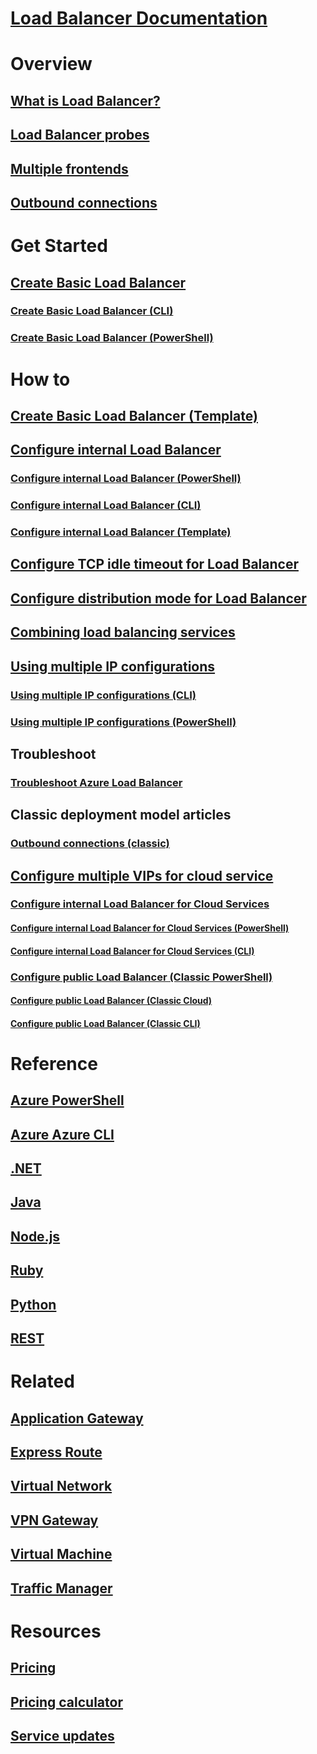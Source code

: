 # [Load Balancer Documentation](index.md)

# Overview
## [What is Load Balancer?](load-balancer-overview.md)
<!-- Not Available ## [What is Load Balancer Standard?](load-balancer-standard-overview.md)-->
## [Load Balancer probes](load-balancer-custom-probe-overview.md)
<!-- Not Available ## [High Availability ports](load-balancer-ha-ports-overview.md)-->
<!-- Not Available ## [IPv6 support](load-balancer-ipv6-overview.md)-->
## [Multiple frontends](load-balancer-multivip-overview.md)
## [Outbound connections](load-balancer-outbound-connections.md)
<!-- Not Available ## [Standard Load Balancer and Availability Zones](load-balancer-standard-availability-zones.md)-->
<!-- Not Available ## [Standard Load Balancer metrics and diagnostics](load-balancer-standard-diagnostics.md) -->

# Get Started
## [Create Basic Load Balancer](load-balancer-get-started-internet-portal.md)
### [Create Basic Load Balancer (CLI)](load-balancer-get-started-internet-arm-cli.md)
### [Create Basic Load Balancer (PowerShell)](load-balancer-get-started-internet-arm-ps.md)
<!-- Not Available ## [Create Standard Load Balancer](load-balancer-standard-public-portal.md) -->
<!-- Not Available ### [Create a Standard Load Balancer (CLI)](load-balancer-standard-public-cli.md) -->

# How to

<!-- Not Available ## [Create a zone redundant public Standard Load Balancer](load-balancer-get-started-internet-az-portal.md)-->
<!-- Not Available ### [Create a zone redundant public Standard Load Balancer (PowerShell)](load-balancer-get-started-internet-az-powershell.md)-->
<!-- Not Available ### [Create a zone redundant public Standard Load Balancer (CLI)](load-balancer-get-started-internet-az-cli.md)-->
<!-- Not Available ## [Create a zonal public Standard Load Balancer](load-balancer-get-started-internet-availability-zones-zonal-portal.md)-->
<!-- Not Available ### [Create a zonal public Standard Load Balancer (PowerShell)](load-balancer-get-started-internet-availability-zones-zonal-powershell.md)-->
<!-- Not Available ### [Create a zonal redundant public Standard Load Balancer (CLI)](load-balancer-get-started-internet-availability-zones-zonal-cli.md)-->
<!-- Not Available ## [Load balance VMs across availability zones](load-balancer-standard-public-availability-zones-portal.md)-->
<!-- Not Available ###  [Load balance VMs across availability zones (CLI)](load-balancer-standard-public-zone-redundant-cli.md)-->
<!-- Not Available ##  [Load balance VMs within a zone (CLI)](load-balancer-standard-public-zonal-cli.md)   -->
## [Create Basic Load Balancer (Template)](load-balancer-get-started-internet-arm-template.md)
## [Configure internal Load Balancer](load-balancer-get-started-ilb-arm-portal.md)
### [Configure internal Load Balancer (PowerShell)](load-balancer-get-started-ilb-arm-ps.md)
### [Configure internal Load Balancer (CLI)](load-balancer-get-started-ilb-arm-cli.md)
### [Configure internal Load Balancer (Template)](load-balancer-get-started-ilb-arm-template.md)
## [Configure TCP idle timeout for Load Balancer](load-balancer-tcp-idle-timeout.md)
## [Configure distribution mode for Load Balancer](load-balancer-distribution-mode.md)
## [Combining load balancing services](../traffic-manager/traffic-manager-load-balancing-azure.md?toc=%2fload-balancer%2ftoc.json)
## [Using multiple IP configurations](load-balancer-multiple-ip.md)
### [Using multiple IP configurations (CLI)](load-balancer-multiple-ip-cli.md)
### [Using multiple IP configurations (PowerShell)](load-balancer-multiple-ip-powershell.md)
<!-- Not Available ## [Log analytics for Azure Load Balancer](load-balancer-monitor-log.md) -->
<!-- Not Available ## [Configure High Availability Ports for Internal Load Balancer](load-balancer-configure-ha-ports.md)-->

## Troubleshoot
### [Troubleshoot Azure Load Balancer](load-balancer-troubleshoot.md)

## Classic deployment model articles
### [Outbound connections (classic)](load-balancer-outbound-connections-classic.md)
## [Configure multiple VIPs for cloud service](load-balancer-multivip.md)
### [Configure internal Load Balancer for Cloud Services](load-balancer-get-started-ilb-classic-cloud.md)
#### [Configure internal Load Balancer for Cloud Services (PowerShell)](load-balancer-get-started-ilb-classic-ps.md)
#### [Configure internal Load Balancer for Cloud Services (CLI)](load-balancer-get-started-ilb-classic-cli.md)
### [Configure public Load Balancer (Classic PowerShell)](load-balancer-get-started-internet-classic-ps.md)
#### [Configure public Load Balancer (Classic Cloud)](load-balancer-get-started-internet-classic-cloud.md)
#### [Configure public Load Balancer (Classic CLI)](load-balancer-get-started-internet-classic-cli.md)

# Reference
## [Azure PowerShell](https://docs.microsoft.com/powershell/module/azurerm.network)
## [Azure Azure CLI](https://docs.azure.cn/zh-cn/cli/network/lb?view=azure-cli-latest)
## [.NET](https://docs.azure.cn/zh-cn/dotnet/api/microsoft.azure.management.network.models?view=azure-dotnet)
## [Java](https://docs.azure.cn/java/api/com.microsoft.azure.management.network)
## [Node.js](http://azure.github.io/azure-sdk-for-node/azure-arm-network/latest/LoadBalancers.html)
## [Ruby](http://www.rubydoc.info/gems/azure_mgmt_network/Azure/ARM/Network/LoadBalancers)
## [Python](http://azure-sdk-for-python.readthedocs.io/en/latest/ref/azure.mgmt.network.operations.html#azure.mgmt.network.operations.LoadBalancersOperations)
## [REST](https://msdn.microsoft.com/library/azure/mt163651.aspx)

# Related
## [Application Gateway](/application-gateway/)
## [Express Route](/expressroute/)
## [Virtual Network](/virtual-network/)
## [VPN Gateway](/vpn-gateway/)
## [Virtual Machine](/virtual-machines/)
## [Traffic Manager](/traffic-manager/)
<!-- Not Available [dns](/dns/) -->

# Resources
## [Pricing](https://www.azure.cn/pricing/details/load-balancer/)
## [Pricing calculator](https://www.azure.cn/pricing/calculator/)
## [Service updates](https://www.azure.cn/what-is-new/)

<!--Update_Description: wording update, update link -->
<!-- ms.date: 04/02/2018 -->
